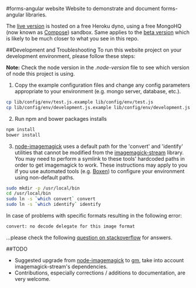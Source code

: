 #forms-angular website
Website to demonstrate and document forms-angular libraries.

The [live version](http://www.forms-angular.org) is hosted on a free Heroku dyno, using a free MongoHQ (now known as [Compose](https://www.compose.io/)) sandbox.  Same applies to the [beta version](http://forms-angular-beta.herokuapp.com/) which is likely to be much closer to what you see in this repo.

##Development and Troubleshooting
To run this website project on your development environment, please follow these steps:

**Note:** Check the node version in the *.node-version* file to see which version of node this project is using.

1. Copy the example configuration files and change any config parameters appropriate to your environment (e.g. mongo server, database, etc.).

  ```bash
  cp lib/config/env/test.js.example lib/config/env/test.js
  cp lib/config/env/development.js.example lib/config/env/development.js
  ```

2. Run npm and bower packages installs

  ```bash
  npm install
  bower install
  ```

3. [node-imagemagick](https://github.com/yourdeveloper/node-imagemagick) uses a default path for the 'convert' and 'identify' utilities that cannot be modified from the [imagemagick-stream](https://github.com/eivindfjeldstad/imagemagick-stream) library. You may need to perform a symlink to these tools' hardcoded paths in order to get imagemagick to work. These instructions may apply to you if you use automated tools  (e.g. [Boxen](https://boxen.github.com/)) to configure your environment using non-default paths.

  ```bash
  sudo mkdir -p /usr/local/bin
  cd /usr/local/bin
  sudo ln -s `which convert` convert
  sudo ln -s `which identify` identify
  ```

In case of problems with specific formats resulting in the following error:

```bash
convert: no decode delegate for this image format
```

...please check the following [question on stackoverflow](http://stackoverflow.com/questions/5624778/imagemagick-jpeg-decode-delegate-missing-with-os-x-homebrew-install) for answers.


##TODO

- Suggested upgrade from [node-imagemagick](https://github.com/yourdeveloper/node-imagemagick) to [gm](https://github.com/aheckmann/gm), take into account imagemagick-stream's dependencies.
- Contributions, especially corrections / additions to documentation, are very welcome.
